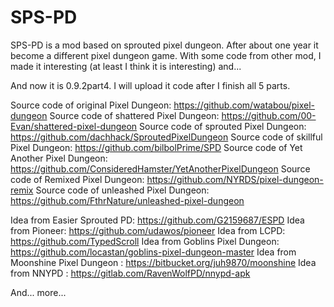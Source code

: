 # SPS-PD
SPS-PD is a mod based on sprouted pixel dungeon. After about one year it become a different pixel dungeon game. With some code from other mod, I made it interesting (at least I think it is interesting) and...

And now it is 0.9.2part4. I will upload it code after I finish all 5 parts.

Source code of original Pixel Dungeon: https://github.com/watabou/pixel-dungeon
Source code of shattered Pixel Dungeon: https://github.com/00-Evan/shattered-pixel-dungeon
Source code of sprouted Pixel Dungeon: https://github.com/dachhack/SproutedPixelDungeon
Source code of skillful Pixel Dungeon: https://github.com/bilbolPrime/SPD
Source code of Yet Another Pixel Dungeon: https://github.com/ConsideredHamster/YetAnotherPixelDungeon
Source code of Remixed Pixel Dungeon: https://github.com/NYRDS/pixel-dungeon-remix
Source code of unleashed Pixel Dungeon: https://github.com/FthrNature/unleashed-pixel-dungeon

Idea from Easier Sprouted PD: https://github.com/G2159687/ESPD
Idea from Pioneer: https://github.com/udawos/pioneer
Idea from LCPD: https://github.com/TypedScroll
Idea from Goblins Pixel Dungeon: https://github.com/locastan/goblins-pixel-dungeon-master
Idea from Moonshine Pixel Dungeon : https://bitbucket.org/juh9870/moonshine
Idea from NNYPD : https://gitlab.com/RavenWolfPD/nnypd-apk

And... more...
